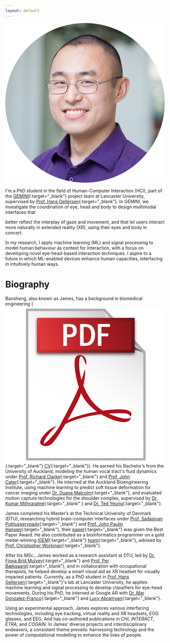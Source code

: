```yaml
---
layout: default
---
```


![James](images/HOU_circle.jpg)

I'm a PhD student in the field of Human-Computer Interaction (HCI), part of the [GEMINI](https://gemini-erc.org/){:target="_blank"} project team at Lancaster University, supervised by [Prof. Hans Gellersen](https://www.lancaster.ac.uk/scc/about-us/people/hans-gellersen){:target="_blank"}. In GEMINI, we investigate the coordination of eye, head and body to design multimodal interfaces that 
<!-- more accurately capture the dynamic relationship between gaze and movement. Our goal is to enable users to  -->
better reflect the interplay of gaze and movement, and that let users 
interact more naturally in extended reality (XR), using their eyes and body in concert.

In my research, I apply machine learning (ML) and signal processing to model human behaviour as context for interaction, with a focus on developing novel eye-head-based interaction techniques. I aspire to a future in which ML-enabled devices enhance human capacities, interfacing in intuitively human ways.



<!-- > [<u>CV</u>](docs/resume.pdf){:target="_blank"}<br>
> [<u>Google Scholar</u>](https://scholar.google.com/citations?user=hwPzzQcAAAAJ&hl=en){:target="_blank"}<br>
> [<u>LinkedIn</u>](https://uk.linkedin.com/in/baosheng-james-hou-420931217){:target="_blank"}<br>
> [<u>Twitter</u>](https://twitter.com/JamesBHou){:target="_blank"}<br>
> [<u>Email</u>](mailto:b.hou2@lancaster.ac.uk){:target="_blank"}<br> -->

# Biography
Baosheng, also known as James, has a background in biomedical engineering ([<img src="images/pdfLogo.png" alt="pdf logo" class="responsive-image">](docs/CV.pdf){:target="_blank"} [CV](docs/CV.pdf){:target="_blank"}). He earned his Bachelor’s from the University of Auckland, modeling the human vocal tract's fluid dynamics under [Prof. Richard Clarke](https://profiles.auckland.ac.nz/rj-clarke){:target="_blank"} and [Prof. John Cater](https://www.teaomarama.auckland.ac.nz/project/john-cater/){:target="_blank"}. He interned at the Auckland Bioengineering Institute, using machine learning to predict soft tissue deformation for cancer imaging under [Dr. Duane Malcolm](https://www.flowx.io/about/){:target="_blank"}, and evaluated motion capture technologies for the shoulder complex, supervised by [Dr. Kumar Mithraratne](https://scholar.google.co.nz/citations?user=jJUQmIsAAAAJ&hl=en){:target="_blank" } and [Dr. Ted Yeung](https://profiles.auckland.ac.nz/ted-yeung){:target="_blank"}.

James completed his Master’s at the Technical University of Denmark (DTU), researching hybrid brain-computer interfaces under [Prof. Sadasivan Puthusserypady](https://orbit.dtu.dk/en/persons/sadasivan-puthusserypady){:target="_blank"} and [Prof. John Paulin Hansen](https://orbit.dtu.dk/en/persons/john-paulin-hansen){:target="_blank"}, their [paper](https://dl.acm.org/doi/abs/10.1145/3379157.3388932){:target="_blank"} was given the Best Paper Award. He also contributed as a bioinformatics programmer on a gold medal-winning [iGEM](https://igem.org/){:target="_blank"} [team](https://2016.igem.org/Team:DTU-Denmark){:target="_blank"}, advised by [Prof. Christopher Workman](https://scholar.google.com/citations?user=8sUv6OkAAAAJ&hl=en){:target="_blank"}. 

After his MSc., James worked as a research assistant at DTU, led by [Dr. Fiona Bríd Mulvey](https://orbit.dtu.dk/en/persons/fiona-b-mulvey){:target="_blank"} and [Prof. Per Bækgaard](https://orbit.dtu.dk/en/persons/per-b%C3%A6kgaard){:target="_blank"}, and in collaboration with occupational therapists, he helped develop a smart visual aid as XR headset for visually imparied patients.  Currently, as a PhD student in [Prof. Hans Gellersen](https://www.lancaster.ac.uk/scc/about-us/people/hans-gellersen){:target="_blank"}'s lab at Lancaster University, he applies machine learning and signal processing to develop classifiers for eye-head movements. During his PhD, he interned at Google AR with [Dr. Mar Gonzalez-Franco](https://margonzalezfranco.github.io/){:target="_blank"} and [Lucy Abramyan](https://www.linkedin.com/in/lucyabramyan){:target="_blank"}.

Using an experimental approach, James explores various interfacing technologies, including eye tracking, virtual reality and XR headsets, EOG glasses, and EEG. And has co-authored publications in _CHI_, _INTERACT_, _ETRA_, and _COGAIN_. In James' diverse projects and interdisciplinary endeavors, a consistent theme prevails: harnessing technology and the power of computational modelling to enhance the lives of people.

